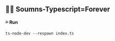 ## :blue_heart::blue_heart:  Soumns-Typescript=Forever

#### :sweat_drops:  Run

```ABAP
ts-node-dev --respawn index.ts
```








